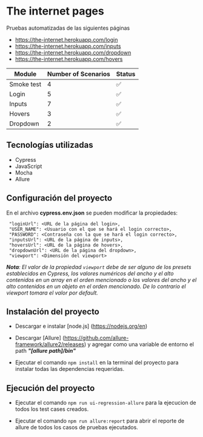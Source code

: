 # The internet pages

Pruebas automatizadas de las siguientes páginas
- https://the-internet.herokuapp.com/login
- https://the-internet.herokuapp.com/inputs
- https://the-internet.herokuapp.com/dropdown
- https://the-internet.herokuapp.com/hovers 


Module           |Number of Scenarios  | Status                                                                |
| ----------------- |------------ |------------------------------------------------------------------ |
| Smoke test |4 | :white_check_mark: |
| Login |5 | :white_check_mark: |
| Inputs |7 | :white_check_mark: |
| Hovers |3 | :white_check_mark: |
| Dropdown |2 | :white_check_mark: |



## Tecnologías utilizadas

- Cypress
- JavaScript
- Mocha
- Allure

 ## Configuración del proyecto
 En el archivo **cypress.env.json** se pueden modificar la propiedades:

     "loginUrl": <URL de la página del login>,
     "USER_NAME": <Usuario con el que se hará el login correcto>,
     "PASSWORD": <Contraseña con la que se hará el login correcto>,
     "inputsUrl": <URL de la página de inputs>,
     "hoversUrl": <URL de la página de hovers>,
     "dropdownUrl": <URL de la página del dropdown>,
     "viewport": <Dimensión del viewport>

 ***Nota**: El valor de la propiedad `viewport` debe de ser alguno de los presets establecidos en Cypress, los valores numéricos del ancho y el alto contenidos en un array en el orden mencionado o los valores del ancho y el alto contenidos en un objeto en el orden mencionado. De lo contrario el viewport tomara el valor por default.*

## Instalación del proyecto

 - Descargar e instalar [node.js] (https://nodejs.org/en)

 - Descargar [Allure] (https://github.com/allure-framework/allure2/releases) y agregar como una variable de entorno el path ***"[allure path]/bin"*** 

 - Ejecutar el comando `npm install` en la terminal del proyecto para instalar todas las dependencias requeridas.

 ## Ejecución del proyecto 

 - Ejecutar el comando `npm run ui-regression-allure` para la ejecucion de todos los test cases creados.

 - Ejecutar el comando `npm run allure:report` para abrir el reporte de allure de todos los casos de pruebas ejecutados.